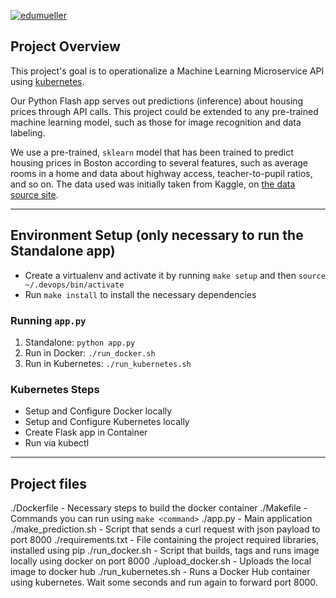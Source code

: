 [![edumueller](https://circleci.com/gh/edumueller/project_kubernetes_microservices.svg?style=svg)](https://circleci.com/gh/edumueller/workflows/project_kubernetes_microservices/tree/circleci-project-setup)

## Project Overview

This project's goal is to operationalize a Machine Learning Microservice API using [kubernetes](https://kubernetes.io/).

Our Python Flash app serves out predictions (inference) about housing prices through API calls. This project could be extended to any pre-trained machine learning model, such as those for image recognition and data labeling.

We use a pre-trained, `sklearn` model that has been trained to predict housing prices in Boston according to several features, such as average rooms in a home and data about highway access, teacher-to-pupil ratios, and so on. The data used was initially taken from Kaggle, on [the data source site](https://www.kaggle.com/c/boston-housing).

---

## Environment Setup (only necessary to run the Standalone app)

* Create a virtualenv and activate it by running `make setup` and then `source ~/.devops/bin/activate`
* Run `make install` to install the necessary dependencies

### Running `app.py`

1. Standalone:  `python app.py`
2. Run in Docker:  `./run_docker.sh`
3. Run in Kubernetes:  `./run_kubernetes.sh`

### Kubernetes Steps

* Setup and Configure Docker locally
* Setup and Configure Kubernetes locally
* Create Flask app in Container
* Run via kubectl

---

## Project files

./Dockerfile - Necessary steps to build the docker container
./Makefile - Commands you can run using `make <command>`
./app.py - Main application
./make_prediction.sh - Script that sends a curl request with json payload to port 8000
./requirements.txt - File containing the project required libraries, installed using pip
./run_docker.sh - Script that builds, tags and runs image locally using docker on port 8000
./upload_docker.sh - Uploads the local image to docker hub
./run_kubernetes.sh - Runs a Docker Hub container using kubernetes. Wait some seconds and run again to forward port 8000.

